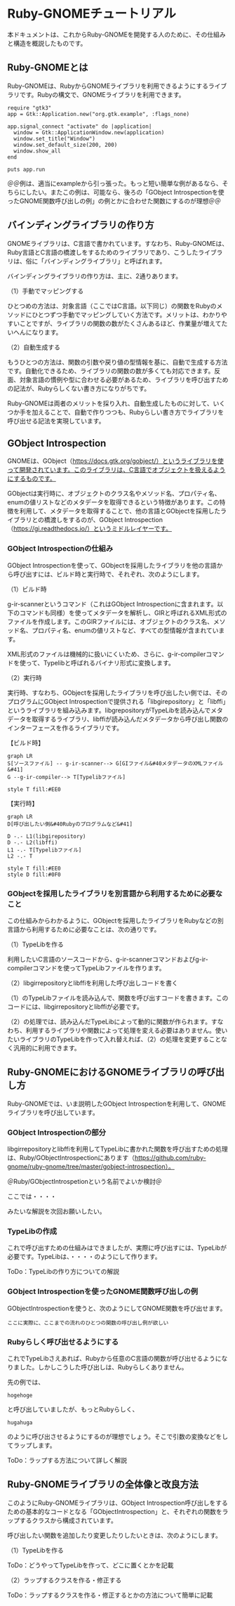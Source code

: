 # Ruby-GNOMEチュートリアル

本ドキュメントは、これからRuby-GNOMEを開発する人のために、その仕組みと構造を概説したものです。



## Ruby-GNOMEとは

Ruby-GNOMEは、RubyからGNOMEライブラリを利用できるようにするライブラリです。Rubyの構文で、GNOMEライブラリを利用できます。



```
require "gtk3"
app = Gtk::Application.new("org.gtk.example", :flags_none)

app.signal_connect "activate" do |application|
  window = Gtk::ApplicationWindow.new(application)
  window.set_title("Window")
  window.set_default_size(200, 200)
  window.show_all
end

puts app.run
```



＠＠例は、適当にexampleから引っ張った。もっと短い簡単な例があるなら、そちらにしたい。またこの例は、可能なら、後ろの「GObject Introspectionを使ったGNOME関数呼び出しの例」の例とかに合わせた関数にするのが理想＠＠



## バインディングライブラリの作り方

GNOMEライブラリは、C言語で書かれています。すなわち、Ruby-GNOMEは、Ruby言語とC言語の橋渡しをするためのライブラリであり、こうしたライブラリは、俗に「バインディングライブラリ」と呼ばれます。

バインディングライブラリの作り方は、主に、2通りあります。



（1）手動でマッピングする

ひとつめの方法は、対象言語（ここではC言語。以下同じ）の関数をRubyのメソッドにひとつずつ手動でマッピングしていく方法です。メリットは、わかりやすいことですが、ライブラリの関数の数がたくさんあるほど、作業量が増えてたいへんになります。



（2）自動生成する

もうひとつの方法は、関数の引数や戻り値の型情報を基に、自動で生成する方法です。自動化できるため、ライブラリの関数の数が多くても対応できます。反面、対象言語の慣例や型に合わせる必要があるため、ライブラリを呼び出すための記法が、Rubyらしくない書き方になりがちです。



Ruby-GNOMEは両者のメリットを採り入れ、自動生成したものに対して、いくつか手を加えることで、自動で作りつつも、Rubyらしい書き方でライブラリを呼び出せる記法を実現しています。



## GObject Introspection

GNOMEは、GObject（https://docs.gtk.org/gobject/）というライブラリを使って開発されています。このライブラリは、C言語でオブジェクトを扱えるようにするものです。

GObjectは実行時に、オブジェクトのクラス名やメソッド名、プロパティ名、enumの値リストなどのメタデータを取得できるという特徴があります。この特徴を利用して、メタデータを取得することで、他の言語とGObjectを採用したライブラリとの橋渡しをするのが、GObject Introspection（https://gi.readthedocs.io/）というミドルレイヤーです。



### GObject Introspectionの仕組み

GObject Introspectionを使って、GObjectを採用したライブラリを他の言語から呼び出すには、ビルド時と実行時で、それぞれ、次のようにします。



（1）ビルド時

g-ir-scannerというコマンド（これはGObject Introspectionに含まれます。以下のコマンドも同様）を使ってメタデータを解析し、GIRと呼ばれるXML形式のファイルを作成します。このGIRファイルには、オブジェクトのクラス名、メソッド名、プロパティ名、enumの値リストなど、すべての型情報が含まれています。

XML形式のファイルは機械的に扱いにくいため、さらに、g-ir-compilerコマンドを使って、Typelibと呼ばれるバイナリ形式に変換します。



（2）実行時

実行時、すなわち、GObjectを採用したライブラリを呼び出したい側では、そのプログラムにGObject Introspectionで提供される「libgirepository」と「libffi」というライブラリを組み込みます。libgrepositoryがTypeLibを読み込んでメタデータを取得するライブラリ、libffiが読み込んだメタデータから呼び出し関数のインターフェースを作るライブラリです。



【ビルド時】

```mermaid
graph LR
S[ソースファイル] -- g-ir-scanner--> G[GIファイル&#40メタデータのXMLファイル&#41]
G --g-ir-compiler--> T[Typelibファイル]

style T fill:#EE0
```



【実行時】

```mermaid
graph LR
D[呼び出したい側&#40Rubyのプログラムなど&#41]

D -.- L1(libgirepository)
D -.- L2(libffi)
L1 -.- T[Typelibファイル]
L2 -.- T

style T fill:#EE0
style D fill:#0F0
```



### GObjectを採用したライブラリを別言語から利用するために必要なこと

この仕組みからわかるように、GObjectを採用したライブラリをRubyなどの別言語から利用するために必要なことは、次の通りです。



（1）TypeLibを作る

利用したいC言語のソースコードから、g-ir-scannerコマンドおよびg-ir-compilerコマンドを使ってTypeLibファイルを作ります。



（2）libgirrepositoryとlibffiを利用した呼び出しコードを書く

（1）のTypeLibファイルを読み込んで、関数を呼び出すコードを書きます。このコードには、libgirrepositoryとlibffiが必要です。



（2）の処理では、読み込んだTypeLibによって動的に関数が作られます。すなわち、利用するライブラリや関数によって処理を変える必要はありません。使いたいライブラリのTypeLibを作って入れ替えれば、（2）の処理を変更することなく汎用的に利用できます。



## Ruby-GNOMEにおけるGNOMEライブラリの呼び出し方

Ruby-GNOMEでは、いま説明したGObject Introspectionを利用して、GNOMEライブラリを呼び出しています。



### GObject Introspectionの部分

libgirrepositoryとlibffiを利用してTypeLibに書かれた関数を呼び出すための処理は、Ruby/GObjectIntrospectionにあります（https://github.com/ruby-gnome/ruby-gnome/tree/master/gobject-introspection）。



＠Ruby/GObjectIntrospetionという名前でよいか検討＠



ここでは・・・・



みたいな解説を次回お願いしたい。





### TypeLibの作成

これで呼び出すための仕組みはできましたが、実際に呼び出すには、TypeLibが必要です。TypeLibは、・・・・のようにして作ります。



ToDo：TypeLibの作り方についての解説



### GObject Introspectionを使ったGNOME関数呼び出しの例

GObjectIntrospectionを使うと、次のようにしてGNOME関数を呼び出せます。



```
ここに実際に、ここまでの流れのひとつの関数の呼び出し例が欲しい
```



### Rubyらしく呼び出せるようにする

これでTypeLibさえあれば、Rubyから任意のC言語の関数が呼び出せるようになりました。しかしこうした呼び出しは、Rubyらしくありません。

先の例では、



```
hogehoge
```



と呼び出していましたが、もっとRubyらしく、



```
hugahuga
```



のように呼び出させるようにするのが理想でしょう。そこで引数の変換などをしてラップします。



ToDo：ラップする方法について詳しく解説



## Ruby-GNOMEライブラリの全体像と改良方法

このようにRuby-GNOMEライブラリは、GObject Introspection呼び出しをするための基本的なコードとなる「GObjectIntrospection」と、それぞれの関数をラップするクラスから構成されています。

呼び出したい関数を追加したり変更したりしたいときは、次のようにします。



（1）TypeLibを作る

ToDo：どうやってTypeLibを作って、どこに置くとかを記載



（2）ラップするクラスを作る・修正する

ToDo：ラップするクラスを作る・修正するとかの方法について簡単に記載



